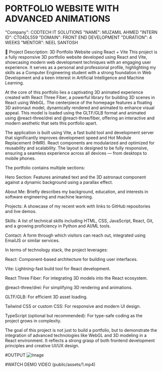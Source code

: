 # PORTFOLIO WEBSITE WITH ADVANCED ANIMATIONS
"Company": CODTECH IT SOLUTIONS
"NAME": MUZAMIL AHMED
"INTERN ID": CT04DL559
"DOMAIN": FRONT END DEVELOPMENT
"DURATION": 4 WEEKS
"MENTOR": NEEL SANTOSH


🎯 Project Description: 3D Portfolio Website using React + Vite
This project is a fully responsive 3D portfolio website developed using React and Vite, showcasing modern web development techniques with an engaging user experience. It serves as a personal and professional profile, highlighting my skills as a Computer Engineering student with a strong foundation in Web Development and a keen interest in Artificial Intelligence and Machine Learning.

At the core of this portfolio lies a captivating 3D animated experience created with React Three Fiber, a powerful library for building 3D scenes in React using WebGL. The centerpiece of the homepage features a floating 3D astronaut model, dynamically rendered and animated to enhance visual appeal. This model is loaded using the GLTF/GLB format and animated using @react-three/drei and @react-three/fiber, offering an interactive and modern aesthetic that sets this portfolio apart.

The application is built using Vite, a fast build tool and development server that significantly improves development speed and Hot Module Replacement (HMR). React components are modularized and optimized for reusability and scalability. The layout is designed to be fully responsive, ensuring a seamless experience across all devices — from desktops to mobile phones.

The portfolio contains multiple sections:

Hero Section: Features animated text and the 3D astronaut component against a dynamic background using a parallax effect.

About Me: Briefly describes my background, education, and interests in software engineering and machine learning.

Projects: A showcase of my recent work with links to GitHub repositories and live demos.

Skills: A list of technical skills including HTML, CSS, JavaScript, React, Git, and a growing proficiency in Python and AI/ML tools.

Contact: A form through which visitors can reach out, integrated using EmailJS or similar services.

In terms of technology stack, the project leverages:

React: Component-based architecture for building user interfaces.

Vite: Lightning-fast build tool for React development.

React Three Fiber: For integrating 3D models into the React ecosystem.

@react-three/drei: For simplifying 3D rendering and animations.

GLTF/GLB: For efficient 3D asset loading.

Tailwind CSS or custom CSS: For responsive and modern UI design.

TypeScript (optional but recommended): For type-safe coding as the project grows in complexity.

The goal of this project is not just to build a portfolio, but to demonstrate the integration of advanced technologies like WebGL and 3D modeling in a React environment. It reflects a strong grasp of both frontend development principles and creative UI/UX design.


#OUTPUT
![Image](https://github.com/user-attachments/assets/8a10d10c-9f70-48f7-9360-789845dfc200)

#WATCH DEMO VIDEO
(public/assets/1.mp4)









